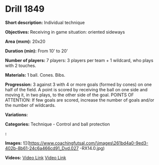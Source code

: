 # Drill 1849

**Short description:**
Individual technique

**Objectives:**
Receiving in game situation: oriented sideways

**Area (mxm):**
20x20

**Duration (min):**
From 10' to 20'

**Number of players:**
7 players: 3 players per team + 1 wildcard, who plays with 2 touches.

**Materials:**
1 ball. Cones. Bibs.

**Progression:**
3 against 3 with 4 or more goals (formed by cones) on one half of the field. A point is scored by receiving the ball on one side and moving it, in two plays, to the other side of the goal. POINTS OF ATTENTION: If few goals are scored, increase the number of goals and/or the number of wildcards.

**Variations:**


**Categories:**
Technique - Control and ball protection

**:**


**Images:**
![](https://www.coachingfutsal.com/\images\261bd4a0-9ed3-402b-8b61-24c6a466cd91_Dvd.027 -RX14.0.jpg)

**Videos:**
[Video Link](https://www.youtube.com/embed/0Fcn6PEOG88)
[Video Link](https://www.youtube.com/embed/4yK3nMMuj1s)

